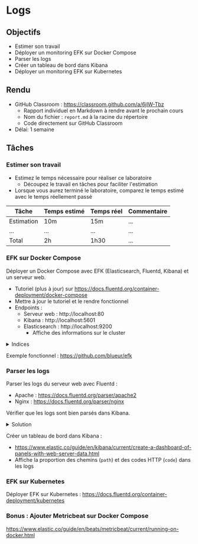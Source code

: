 # Logs

## Objectifs

- Estimer son travail
- Déployer un monitoring EFK sur Docker Compose
- Parser les logs
- Créer un tableau de bord dans Kibana
- Déployer un monitoring EFK sur Kubernetes

## Rendu

- GitHub Classroom : https://classroom.github.com/a/6jIW-Tbz
  - Rapport individuel en Markdown à rendre avant le prochain cours
  - Nom du fichier : `report.md` à la racine du répertoire
  - Code directement sur GitHub Classroom
- Délai: 1 semaine

## Tâches

### Estimer son travail

- Estimez le temps nécessaire pour réaliser ce laboratoire
  - Découpez le travail en tâches pour faciliter l'estimation
- Lorsque vous aurez terminé le laboratoire, comparez le temps estimé avec le temps réellement passé

| Tâche      | Temps estimé | Temps réel | Commentaire |
| ---------- | ------------ | ---------- | ----------- |
| Estimation | 10m          | 15m        | ...         |
| ...        | ...          | ...        | ...         |
| Total      | 2h           | 1h30       | ...         |

### EFK sur Docker Compose

Déployer un Docker Compose avec EFK (Elasticsearch, Fluentd, Kibana) et un serveur web.

- Tutoriel (plus à jour) sur https://docs.fluentd.org/container-deployment/docker-compose
- Mettre à jour le tutoriel et le rendre fonctionnel
- Endpoints :
  - Serveur web : http://localhost:80
  - Kibana : http://localhost:5601
  - Elasticsearch : http://localhost:9200
    - Affiche des informations sur le cluster

<details>
  <summary>
    Indices
  </summary>
  - https://github.com/fluent/fluentd-docs-gitbook/issues/391
  - https://stackoverflow.com/questions/71933584/my-web-server-tries-to-connect-to-fluentd-before-listening-port-on-docker + https://docs.docker.com/config/containers/logging/fluentd/#fluentd-async
  - https://www.elastic.co/guide/en/elasticsearch/reference/8.11/security-settings.html#general-security-settings
</details>

Exemple fonctionnel : https://github.com/blueur/efk

### Parser les logs

Parser les logs du serveur web avec Fluentd :

- Apache : https://docs.fluentd.org/parser/apache2
- Nginx : https://docs.fluentd.org/parser/nginx

Vérifier que les logs sont bien parsés dans Kibana.

<details>
  <summary>
    Solution
  </summary>
```
<source>
  @type forward
  port 24224
  bind 0.0.0.0
</source>

<filter web.log>
  @type parser
  key_name log

  <parse>
    @type apache2
  </parse>
</filter>

<match web.log>
  @type copy

  <store>
    @type elasticsearch
    host elasticsearch
    port 9200
    logstash_format true
    logstash_prefix fluentd
    logstash_dateformat %Y%m%d
    include_tag_key true
    type_name access_log
    tag_key @log_name
    flush_interval 1s
  </store>

  <store>
    @type stdout
  </store>
</match>
```
</details>

Créer un tableau de bord dans Kibana :

- https://www.elastic.co/guide/en/kibana/current/create-a-dashboard-of-panels-with-web-server-data.html
- Affiche la proportion des chemins (`path`) et des codes HTTP (`code`) dans les logs

### EFK sur Kubernetes

Déployer EFK sur Kubernetes : https://docs.fluentd.org/container-deployment/kubernetes

### Bonus : Ajouter Metricbeat sur Docker Compose

https://www.elastic.co/guide/en/beats/metricbeat/current/running-on-docker.html
